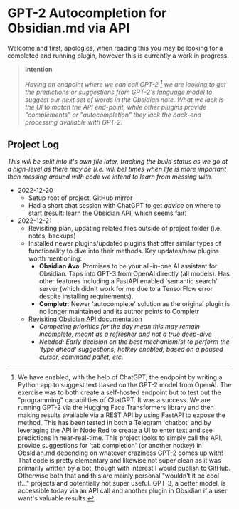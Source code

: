 # GPT-2 Autocompletion for Obsidian.md via API

Welcome and first, apologies, when reading this you may be looking for a completed and running plugin, however this is currently a work in progress.

> **Intention**
>
> *Having an endpoint where we can call GPT-2 [^GPTAPISource] we are looking to get the predictions or suggestions from GPT-2's language model to suggest our next set of words in the Obsidian note. What we lack is the UI to match the API end-point, while other plugins provide "complements" or "autocompletion" they lack the back-end processing available with GPT-2.*

## Project Log

*This will be split into it's own file later, tracking the build status as we go at a high-level as there may be (i.e. will be) times when life is more important than messing around with code we intend to learn from messing with.*

- 2022-12-20
  - Setup root of project, GitHub mirror
  - Had a short chat session with ChatGPT to get *advice* on where to start (result: learn the Obsidian API, which seems fair)
- 2022-12-21
  - Revisiting plan, updating related files outside of project folder (i.e. notes, backups)
  - Installed newer plugins/updated plugins that offer similar types of functionality to dive into their methods. Key updates/new plugins worth mentioning:
    - **Obsidian Ava**: Promises to be your all-in-one AI assistant for Obsidian. Taps into GPT-3 from OpenAI directly (all models). Has other features including a FastAPI enabled 'semantic search' server (which didn't work for me due to a TensorFlow error despite installing requirements).
    - **Completr**: Newer 'autocomplete' solution as the original plugin is no longer maintained and its author points to Completr
  - [Revisiting Obsidian API documentation](https://github.com/obsidianmd/obsidian-api)
    - *Competing priorities for the day mean this may remain incomplete, meant as a refresher and not a true deep-dive*
    - *Needed: Early decision on the best mechanism(s) to perform the 'type ahead' suggestions, hotkey enabled, based on a paused cursor, command pallet, etc.*

[^GPTAPISource]: We have enabled, with the help of ChatGPT, the endpoint by writing a Python app to suggest text based on the GPT-2 model from OpenAI. The exercise was to both create a self-hosted endpoint but to test out the "programming" capabilities of ChatGPT. It was a success. We are running GPT-2 via the Hugging Face Transformers library and then making results available via a REST API by using FastAPI to expose the method. This has been tested in both a Telegram 'chatbot' and by leveraging the API in Node Red to create a UI to enter text and see predictions in near-real-time. This project looks to simply call the API, provide suggestions for 'tab completion' (or another hotkey) in Obsidian.md depending on whatever craziness GPT-2 comes up with! That code is pretty elementary and likewise not super clean as it was primarily written by a bot, though with interest I would publish to GitHub. Otherwise both that and this are mainly personal "wouldn't it be cool if..." projects and potentially not super useful. GPT-3, a better model, is accessible today via an API call and another plugin in Obsidian if a user want's valuable results.
